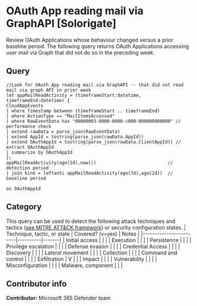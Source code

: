 # OAuth App reading mail via GraphAPI [Solorigate]
Review OAuth Applications whose behaviour changed versus a prior baseline period. 
The following query returns OAuth Applications accessing user mail via Graph that did not do so in the preceding week.

## Query
```
//Look for OAuth App reading mail via GraphAPI -- that did not read mail via graph API in prior week 
let appMailReadActivity = (timeframeStart:datetime, timeframeEnd:datetime) { 
CloudAppEvents 
| where Timestamp between (timeframeStart .. timeframeEnd) 
| where ActionType == "MailItemsAccessed" 
| where RawEventData has "00000003-0000-0000-c000-000000000000" // performance check 
| extend rawData = parse_json(RawEventData) 
| extend AppId = tostring(parse_json(rawData.AppId)) 
| extend OAuthAppId = tostring(parse_json(rawData.ClientAppId)) // extract OAuthAppId 
| summarize by OAuthAppId 
}; 
appMailReadActivity(ago(1d),now())                           // detection period 
| join kind = leftanti appMailReadActivity(ago(7d),ago(2d))  // baseline period 

on OAuthAppId 
```
## Category
This query can be used to detect the following attack techniques and tactics ([see MITRE ATT&CK framework](https://attack.mitre.org/)) or security configuration states.
| Technique, tactic, or state | Covered? (v=yes) | Notes |
|------------------------|----------|-------|
| Initial access |  |  |
| Execution |  |  |
| Persistence |  |  | 
| Privilege escalation |  |  |
| Defense evasion |  |  | 
| Credential Access |  |  | 
| Discovery |  |  | 
| Lateral movement |  |  | 
| Collection |  |  | 
| Command and control |  |  | 
| Exfiltration | V |  | 
| Impact |  |  |
| Vulnerability |  |  |
| Misconfiguration |  |  |
| Malware, component |  |  |

## Contributor info
**Contributor:** Microsoft 365 Defender team
